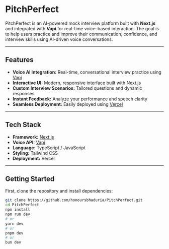 #  PitchPerfect

PitchPerfect is an AI-powered mock interview platform built with **Next.js** and integrated with **Vapi** for real-time voice-based interaction. The goal is to help users practice and improve their communication, confidence, and interview skills using AI-driven voice conversations.

---

##  Features

-  **Voice AI Integration:** Real-time, conversational interview practice using [Vapi](https://vapi.ai)  
-  **Interactive UI:** Modern, responsive interface built with Next.js  
-  **Custom Interview Scenarios:** Tailored questions and dynamic responses  
-  **Instant Feedback:** Analyze your performance and speech clarity  
-  **Seamless Deployment:** Easily deployed using [Vercel](https://vercel.com)  

---

##  Tech Stack

- **Framework:** [Next.js](https://nextjs.org/)  
- **Voice API:** [Vapi](https://vapi.ai/)  
- **Language:** TypeScript / JavaScript  
- **Styling:** Tailwind CSS  
- **Deployment:** Vercel  

---

##  Getting Started

First, clone the repository and install dependencies:

```bash
git clone https://github.com/honoursbhaduria/PitchPerfect.git
cd PitchPerfect
npm install
npm run dev
# or
yarn dev
# or
pnpm dev
# or
bun dev
```

